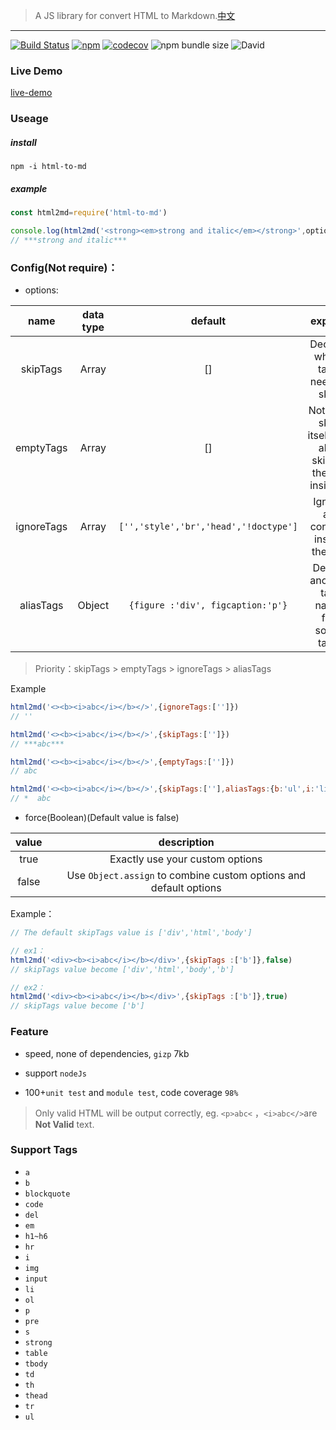 > A JS library for convert HTML to Markdown.[中文](./README.md)

---

[![Build Status](https://travis-ci.org/stonehank/html-to-md.svg?branch=master)](https://travis-ci.org/stonehank/html-to-md)
[![npm](https://img.shields.io/npm/v/html-to-md.svg)](https://www.npmjs.com/package/html-to-md)
[![codecov](https://codecov.io/gh/stonehank/html-to-md/branch/master/graph/badge.svg)](https://codecov.io/gh/stonehank/html-to-md)
![npm bundle size](https://img.shields.io/bundlephobia/minzip/html-to-md.svg)
![David](https://img.shields.io/david/stonehank/html-to-md.svg)


### Live Demo

[live-demo](https://stonehank.github.io/html-to-md/)


### Useage

##### install

`npm -i html-to-md`

##### example

```js
const html2md=require('html-to-md')

console.log(html2md('<strong><em>strong and italic</em></strong>',options))
// ***strong and italic***
```

### Config(Not require)：

* options:

|name|data type|default|explain|
|:---:|:---:|:---:|:---:|
|skipTags|Array|[]|Declare which tags need to skip|
|emptyTags|Array|[]|Not only skip itself,but also skip all the tas inside it|
|ignoreTags|Array|`['','style','br','head','!doctype']`|Ignore all content inside the tag|
|aliasTags|Object|`{figure :'div', figcaption:'p'}`|Define another tag name for some tags|

> Priority：skipTags > emptyTags > ignoreTags > aliasTags

Example
```javascript
html2md('<><b><i>abc</i></b></>',{ignoreTags:['']})
// ''

html2md('<><b><i>abc</i></b></>',{skipTags:['']})
// ***abc***

html2md('<><b><i>abc</i></b></>',{emptyTags:['']})
// abc

html2md('<><b><i>abc</i></b></>',{skipTags:[''],aliasTags:{b:'ul',i:'li'}})
// *  abc
```

* force(Boolean)(Default value is false)

|value|description|
|:---:|:---:|
|true|Exactly use your custom options|
|false|Use `Object.assign` to combine custom options and default options|

Example：
```javascript
// The default skipTags value is ['div','html','body']

// ex1：
html2md('<div><b><i>abc</i></b></div>',{skipTags :['b']},false)
// skipTags value become ['div','html','body','b']

// ex2：
html2md('<div><b><i>abc</i></b></div>',{skipTags :['b']},true)
// skipTags value become ['b']

```

### Feature

* speed, none of dependencies, `gizp` 7kb

* support `nodeJs`

* 100+`unit test` and `module test`,  code coverage `98%`

> Only valid HTML will be output correctly, eg. `<p>abc<` ，`<i>abc</>`are **Not Valid** text.

### Support Tags

* `a`
* `b`
* `blockquote`
* `code`
* `del`
* `em`
* `h1~h6`
* `hr`
* `i`
* `img`
* `input`
* `li`
* `ol`
* `p`
* `pre`
* `s`
* `strong`
* `table`
* `tbody`
* `td`
* `th`
* `thead`
* `tr`
* `ul`

